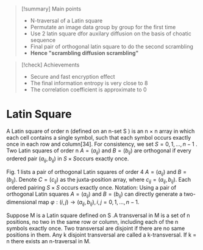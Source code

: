 
> [!summary] Main points
> - N-traversal of a Latin square
>  - Permutate an image data group by group for the first time
>-  Use 2 latin square dfor auxilary diffusion on the basis of choatic sequence
> - Final pair of orthogonal latin square to do the second scrambling
> - **Hence "scrambling diffusion scrambling"**
 
> [!check] Achievements
> - Secure and fast encryption effect
> - The final information entropy is very close to 8
> - The correlation coefficient is approximate to 0
>

# Latin Square
A Latin square of order n (defined on an n-set S ) is an n × n array in which each cell contains a single symbol, such that each symbol occurs exactly once in each row and column[34]. For consistency, we set $S = {0, 1, . . . , n − 1}$ . Two Latin squares of order n $A = (a_{i j})$ and $B = (b_{i j})$
are orthogonal if every ordered pair $(a_{i j}, b_{i j})$ in $S × S$occurs exactly once.

Fig. 1 lists a pair of orthogonal Latin squares of order 4 $A = (a_{i j})$ and $B = (b_{i j})$. Denote $C = (c_{i j})$ as the juxta-position array, where $c_{i j} = ( a_{i j}, b_{i j})$. Each ordered pairing $S × S$ occurs exactly once. Notation: Using a pair of orthogonal Latin squares $A = (a_{i j})$ and $B = (b_{i j})$ can directly generate a two-dimensional map $φ : (i, j) → (a_{i j}, b_{i j}), i, j = 0, 1, ..., n−1$.

Suppose M is a Latin square defined on S .A transversal in M is a set of n positions, no two in the same row or column, including each of the n symbols exactly once. Two transversal are disjoint if there are no same positions in them. Any k disjoint transversal are called a k-transversal. If k = n there exists an n-traversal in M.